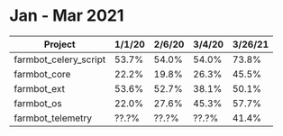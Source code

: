 # Jan - Mar 2021

| Project               |1/1/20 |2/6/20 |3/4/20 |3/26/21|
|-----------------------|-------|-------|-------|-------|
| farmbot_celery_script | 53.7% | 54.0% |54.0%  |73.8%  |
| farmbot_core          | 22.2% | 19.8% |26.3%  |45.5%  |
| farmbot_ext           | 53.6% | 52.7% |38.1%  |50.1%  |
| farmbot_os            | 22.0% | 27.6% |45.3%  |57.7%  |
| farmbot_telemetry     | ??.?% | ??.?% |??.?%  |41.4%  |
